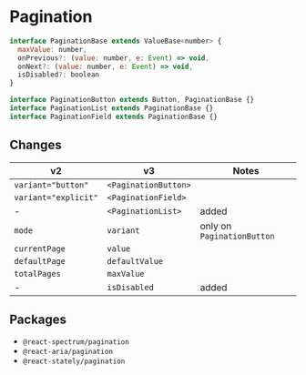 # Pagination
```javascript
interface PaginationBase extends ValueBase<number> {
  maxValue: number,
  onPrevious?: (value: number, e: Event) => void,
  onNext?: (value: number, e: Event) => void,
  isDisabled?: boolean
}

interface PaginationButton extends Button, PaginationBase {}
interface PaginationList extends PaginationBase {}
interface PaginationField extends PaginationBase {}
```
## Changes
| **v2**                     | **v3**                  | **Notes**                  |
| -------------------------- | ----------------------- | -------------------------- |
| `variant="button"`         | `<PaginationButton>`    |                            |
| `variant="explicit"`       | `<PaginationField>`     |                            |
| -                          | `<PaginationList>`      | added                      |
| `mode`                     | `variant`               | only on `PaginationButton` |
| `currentPage`              | `value`                 |                            |
| `defaultPage`              | `defaultValue`          |                            |
| `totalPages`               | `maxValue`              |                            |
| -                          | `isDisabled`            | added                      |

## Packages
- `@react-spectrum/pagination`
- `@react-aria/pagination`
- `@react-stately/pagination`
